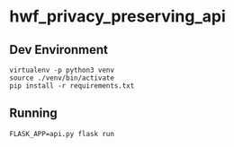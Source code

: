 # hwf_privacy_preserving_api

## Dev Environment

```
virtualenv -p python3 venv
source ./venv/bin/activate
pip install -r requirements.txt
```

## Running

```
FLASK_APP=api.py flask run
```